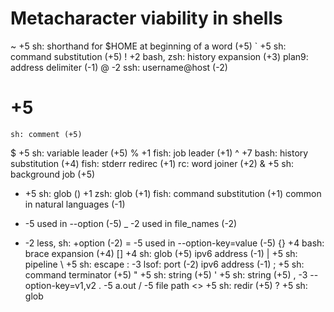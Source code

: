 Metacharacter viability in shells
=================================

~ +5
    sh: shorthand for $HOME at beginning of a word (+5)
` +5
    sh: command substitution (+5)
! +2
    bash, zsh: history expansion (+3)
    plan9: address delimiter (-1)
@ -2
    ssh: username@host (-2)
# +5
    sh: comment (+5)
$ +5
    sh: variable leader (+5)
% +1
    fish: job leader (+1)
^ +7
    bash: history substitution (+4)
    fish: stderr redirec (+1)
    rc: word joiner (+2)
& +5
    sh: background job (+5)
* +5
    sh: glob
() +1
    zsh: glob (+1)
    fish: command substitution (+1)
    common in natural languages (-1)
- -5
    used in --option (-5)
_ -2
    used in file_names (-2)
+ -2
    less, sh: +option (-2)
= -5
    used in --option-key=value (-5)
{} +4
    bash: brace expansion (+4)
[] +4
    sh: glob (+5)
    ipv6 address (-1)
| +5
    sh: pipeline
\ +5
    sh: escape
: -3
    lsof: port (-2)
    ipv6 address (-1)
; +5
    sh: command terminator (+5)
" +5
    sh: string (+5)
' +5
    sh: string (+5)
, -3
    --option-key=v1,v2
. -5
    a.out
/ -5
    file path
<> +5
    sh: redir (+5)
? +5
    sh: glob
